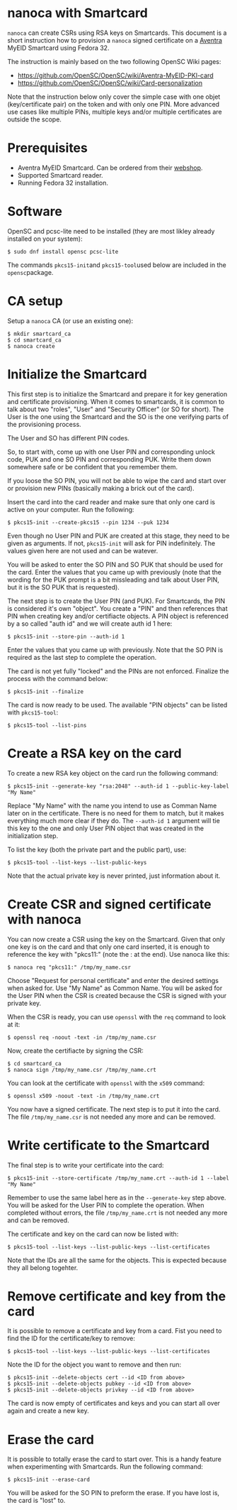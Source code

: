 nanoca with Smartcard
====
`nanoca` can create CSRs using RSA keys on Smartcards. This document is a short
instruction how to provision a `nanoca` signed certificate on a
[Aventra](https://aventra.fi) MyEID Smartcard using Fedora 32.

The instruction is mainly based on the two following OpenSC Wiki pages:

* https://github.com/OpenSC/OpenSC/wiki/Aventra-MyEID-PKI-card
* https://github.com/OpenSC/OpenSC/wiki/Card-personalization

Note that the instruction below only cover the simple case with one objet
(key/certificate pair) on the token and with only one PIN. More advanced
use cases like multiple PINs, multiple keys and/or multiple certificates are
outside the scope.


Prerequisites
====
* Aventra MyEID Smartcard. Can be ordered from their [webshop](https://aventra.fi/webshop).
* Supported Smartcard reader.
* Running Fedora 32 installation.


Software
====
OpenSC and pcsc-lite need to be installed (they are most likley already
installed on your system):

    $ sudo dnf install opensc pcsc-lite

The commands `pkcs15-init`and `pkcs15-tool`used below are included in the
`opensc`package.


CA setup
====
Setup a `nanoca` CA (or use an existing one):

    $ mkdir smartcard_ca
    $ cd smartcard_ca
    $ nanoca create


Initialize the Smartcard
====
This first step is to initialize the Smartcard and prepare it for key generation
and certificate provisioning. When it comes to smartcards, it is common to talk
about two "roles", "User" and "Security Officer" (or SO for short). The User is
the one using the Smartcard and the SO is the one verifying parts of the
provisioning process.

The User and SO has different PIN codes.

So, to start with, come up with one User PIN and corresponding unlock code, PUK
and one SO PIN and corresponding PUK. Write them down somewhere safe or be
confident that you remember them.

If you loose the SO PIN, you will not be able to wipe the card and start over
or provision new PINs (basically making a brick out of the card).

Insert the card into the card reader and make sure that only one card is
active on your computer. Run the following:

    $ pkcs15-init --create-pkcs15 --pin 1234 --puk 1234

Even though no User PIN and PUK are created at this stage, they need to be given
as arguments. If not, `pkcs15-init` will ask for PIN indefinitely. The values
given here are not used and can be watever.

You will be asked to enter the SO PIN and SO PUK that should be used for the
card. Enter the values that you came up with previously (note that the wording
for the PUK prompt is a bit missleading and talk about User PIN, but it is the
SO PUK that is requested).

The next step is to create the User PIN (and PUK). For Smartcards, the PIN is
considered it's own "object". You create a "PIN" and then references that
PIN when creating key and/or certifiacte objects. A PIN object is referenced
by a so called "auth id" and we will create auth id 1 here:

    $ pkcs15-init --store-pin --auth-id 1

Enter the values that you came up with previously. Note that the SO PIN is
required as the last step to complete the operation.

The card is not yet fully "locked" and the PINs are not enforced. Finalize
the process with the command below:

    $ pkcs15-init --finalize

The card is now ready to be used. The available "PIN objects" can be listed
with `pkcs15-tool`:

    $ pkcs15-tool --list-pins


Create a RSA key on the card
====
To create a new RSA key object on the card run the following command:

    $ pkcs15-init --generate-key "rsa:2048" --auth-id 1 --public-key-label "My Name"

Replace "My Name" with the name you intend to use as Comman Name later on
in the certificate. There is no need for them to match, but it makes everything
much more clear if they do. The `--auth-id 1` argument will tie this key to the
one and only User PIN object that was created in the initialization step.

To list the key (both the private part and the public part), use:

    $ pkcs15-tool --list-keys --list-public-keys

Note that the actual private key is never printed, just information about it.


Create CSR and signed certificate with nanoca
====
You can now create a CSR using the key on the Smartcard. Given that only
one key is on the card and that only one card inserted, it is enough to reference
the key with "pkcs11:" (note the : at the end). Use nanoca like this:

    $ nanoca req "pkcs11:" /tmp/my_name.csr

Choose "Request for personal certificate" and enter the desired settings when
asked for. Use "My Name" as Common Name. You will be asked for the User PIN
when the CSR is created because the CSR is signed with your private key.

When the CSR is ready, you can use `openssl` with the `req` command to look at
it:

    $ openssl req -noout -text -in /tmp/my_name.csr

Now, create the certifiacte by signing the CSR:

    $ cd smartcard_ca
    $ nanoca sign /tmp/my_name.csr /tmp/my_name.crt

You can look at the certificate with `openssl` with the `x509` command:

    $ openssl x509 -noout -text -in /tmp/my_name.crt

You now have a signed certificate. The next step is to put it into the card.
The file `/tmp/my_name.csr` is not needed any more and can be removed.


Write certificate to the Smartcard
====
The final step is to write your certificate into the card:

    $ pkcs15-init --store-certificate /tmp/my_name.crt --auth-id 1 --label "My Name"

Remember to use the same label here as in the `--generate-key` step above. You
will be asked for the User PIN to complete the operation. When completed
without errors, the file `/tmp/my_name.crt` is not needed any more and can be
removed.

The certificate and key on the card can now be listed with:

    $ pkcs15-tool --list-keys --list-public-keys --list-certificates

Note that the IDs are all the same for the objects. This is expected because
they all belong togehter.


Remove certificate and key from the card
====
It is possible to remove a certificate and key from a card. Fist you need
to find the ID for the certificate/key to remove:

    $ pkcs15-tool --list-keys --list-public-keys --list-certificates

Note the ID for the object you want to remove and then run:

    $ pkcs15-init --delete-objects cert --id <ID from above>
    $ pkcs15-init --delete-objects pubkey --id <ID from above>
    $ pkcs15-init --delete-objects privkey --id <ID from above>

The card is now empty of certificates and keys and you can start all over
again and create a new key.


Erase the card
====
It is possible to totally erase the card to start over. This is a handy feature
when experimenting with Smartcards. Run the following command:

    $ pkcs15-init --erase-card

You will be asked for the SO PIN to preform the erase. If you have lost is, the
card is "lost" to.
